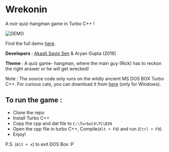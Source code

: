 # Wrekonin
A noir quiz-hangman game in Turbo C++ !

![DEMO](https://media.giphy.com/media/3h0R8BzGltd7CJxaAY/giphy.gif)

Find the full demo [here](https://youtu.be/K4vPp9tS9O4).

**Developers** : [Akash Savio Sen](https://github.com/aksavio/) & Aryan Gupta (2016)

**Theme** : A quiz game- hangman, where the main guy (Rick) has to reckon the right answer or he will get wrecked!


Note : The source code only runs on the wildly ancient MS DOS BOX Turbo C++. For curious cats, you can download it from [here](https://developerinsider.co/download-turbo-c-for-windows-7-8-8-1-and-windows-10-32-64-bit-full-screen/) (only for Windows).


## To run the game : 

* Clone the repo
* Install Turbo C++
* Copy the cpp and dat file to `C:\TurboC4\TC\BIN`
* Open the cpp file in turbo C++, Compile(`Alt + F9`) and run (`Ctrl + F9`)
* Enjoy!

P.S. (`Alt + x`) to exit DOS Box :P
